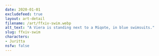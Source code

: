```yaml
---
date: 2020-01-01
excludefeed: true
layout: art-detail
filename: /art/ffxiv-swim.webp
alt_text: "A Viera is standing next to a Miqote, in blue swimsuits."
slug: ffxiv-swim
characters:
- Juritta
nsfw: false
---
```

